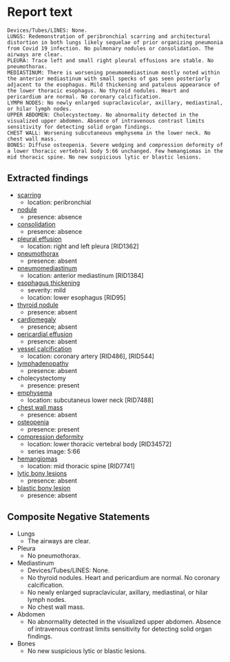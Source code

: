 # Report text

```text
Devices/Tubes/LINES: None.
LUNGS: Redemonstration of peribronchial scarring and architectural distortion in both lungs likely sequelae of prior organizing pneumonia from Covid 19 infection. No pulmonary nodules or consolidation. The airways are clear.
PLEURA: Trace left and small right pleural effusions are stable. No pneumothorax.
MEDIASTINUM: There is worsening pneumomediastinum mostly noted within the anterior mediastinum with small specks of gas seen posteriorly adjacent to the esophagus. Mild thickening and patulous appearance of the lower thoracic esophagus. No thyroid nodules. Heart and pericardium are normal. No coronary calcification.
LYMPH NODES: No newly enlarged supraclavicular, axillary, mediastinal, or hilar lymph nodes.
UPPER ABDOMEN: Cholecystectomy. No abnormality detected in the visualized upper abdomen. Absence of intravenous contrast limits sensitivity for detecting solid organ findings.
CHEST WALL: Worsening subcutaneous emphysema in the lower neck. No chest wall mass.
BONES: Diffuse osteopenia. Severe wedging and compression deformity of a lower thoracic vertebral body 5:66 unchanged. Few hemangiomas in the mid thoracic spine. No new suspicious lytic or blastic lesions.
```

## Extracted findings

- [scarring](../../definitions/nuance/apical_pulmonary_scarring.json)
  - location: peribronchial
- [nodule](../../definitions/hood/adrenal-nodule.json)
  - presence: absence
- [consolidation](../../definitions/smartreporting/consolidation.txt)
  - presence: absence
- [pleural effusion](../../definitions/hood/pleural-effusion.json)
  - location: right and left pleura \[RID1362\]
- [pneumothorax](../../definitions/hood/pneumothorax.json)
  - presence: absent
- [pneumomediastinum](../../definitions/hood/pneumomediastinum.json)
  - location: anterior mediastinum \[RID1384\]
- [esophagus thickening](../../definitions/hood/esophageal-wall-thickening.json)
  - severity: mild
  - location: lower esophagus \[RID95\]
- [thyroid nodule](../../definitions/hood/thyroid-nodule.md)
  - presence: absent
- [cardiomegaly](../../definitions/upmedic/Cardiomegaly.cde.md)
  - presence; absent
- [pericardial effusion](../../definitions/hood/pericardial-effusion.json)
  - presence: absent
- [vessel calcification](../../definitions/nuance/coronary_artery_calcification.json)
  - location: coronary artery \[RID486\], \[RID544\]
- [lymphadenopathy](../../definitions/hood/mediastinal-lymph-nodes.json)
  - presence: absent
- cholecystectomy
  - presence: present
- [emphysema](../../definitions/hood/emphysema.json)
  - location: subcutaneus lower neck \[RID7488\]
- [chest wall mass](../../definitions/hood/chest-wall.json)  
  - presence: absent
- [osteopenia](../../definitions/nuance/osteopenia.json)
  - presence: present
- [compression deformity](../../definitions/hood/compression-fracture.json)
  - location: lower thoracic vertebral body \[RID34572\]
  - series image: 5:66
- [hemangiomas](../../definitions/nuance/thoracic_spine_hemangioma.json)
  - location: mid thoracic spine \[RID7741\]
- [lytic bony lesions](../../definitions/hood/lytic-lesion.md)
  - presence: absent
- [blastic bony lesion](../../definitions/hood/sclerotic-lesion.md)
  - presence: absent

## Composite Negative Statements

- Lungs
  - The airways are clear.
- Pleura
  - No pneumothorax.
- Mediastinum
  - Devices/Tubes/LINES: None.
  - No thyroid nodules. Heart and pericardium are normal. No coronary calcification.
  - No newly enlarged supraclavicular, axillary, mediastinal, or hilar lymph nodes.
  - No chest wall mass.
- Abdomen
  - No abnormality detected in the visualized upper abdomen. Absence of intravenous contrast limits sensitivity for detecting solid organ findings.
- Bones
  - No new suspicious lytic or blastic lesions.
